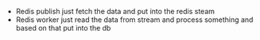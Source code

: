 
- Redis publish just fetch the data and put into the redis steam
- Redis worker just read the data from stream and process something and based on that put into the db 
